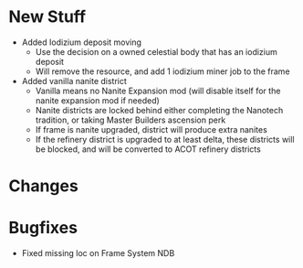 # New Stuff
- Added Iodizium deposit moving
  - Use the decision on a owned celestial body that has an iodizium deposit
  - Will remove the resource, and add 1 iodizium miner job to the frame
- Added vanilla nanite district
  - Vanilla means no Nanite Expansion mod (will disable itself for the nanite expansion mod if needed)
  - Nanite districts are locked behind either completing the Nanotech tradition, or taking Master Builders ascension perk
  - If frame is nanite upgraded, district will produce extra nanites
  - If the refinery district is upgraded to at least delta, these districts will be blocked, and will be converted to ACOT refinery districts
  
# Changes

# Bugfixes
- Fixed missing loc on Frame System NDB